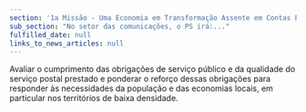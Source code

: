 ```yaml
---
section: '1a Missão - Uma Economia em Transformação Assente em Contas Equilibradas'
sub_section: "No setor das comunicações, o PS irá:..."
fulfilled_date: null
links_to_news_articles: null
---
```


Avaliar o cumprimento das obrigações de serviço público e da qualidade do serviço postal prestado e ponderar o reforço dessas obrigações para responder às necessidades da população e das economias locais, em particular nos territórios de baixa densidade.
